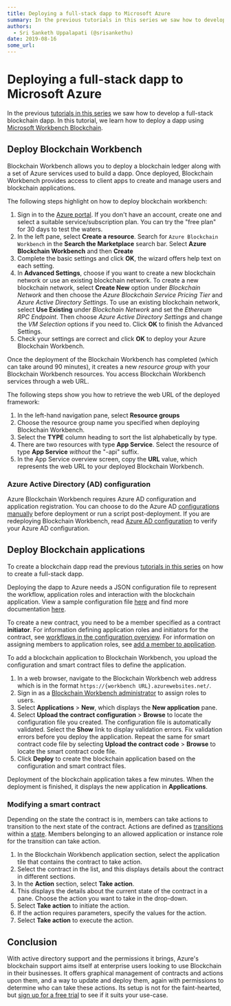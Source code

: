 ```yaml
---
title: Deploying a full-stack dapp to Microsoft Azure
summary: In the previous tutorials in this series we saw how to develop a full-stack blockchain dapp. In this tutorial, we learn how to deploy a dapp using Microsoft Workbench Blockchain. Deploy Blockchain Workbench Blockchain Workbench allows you to deploy a blockchain ledger along with a set of Azure services used to build a dapp. Once deployed, Blockchain Workbench provides access to client apps to create and manage users and blockchain applications. The following steps highlight on how to deploy bloc
authors:
  - Sri Sanketh Uppalapati (@srisankethu)
date: 2019-08-16
some_url: 
---
```


# Deploying a full-stack dapp to Microsoft Azure

In the previous [tutorials in this series](https://kauri.io/collection/5b8e401ee727370001c942e3) we saw how to develop a full-stack blockchain dapp. In this tutorial, we learn how to deploy a dapp using [Microsoft Workbench Blockchain](https://azure.microsoft.com/en-us/features/blockchain-workbench/).

## Deploy Blockchain Workbench

Blockchain Workbench allows you to deploy a blockchain ledger along with a set of Azure services used to build a dapp. Once deployed, Blockchain Workbench provides access to client apps to create and manage users and blockchain applications.

The following steps highlight on how to deploy blockchain workbench:

1.  Sign in to the [Azure portal](https://portal.azure.com/). If you don't have an account, create one and select a suitable service/subscription plan. You can try the "free plan" for 30 days to test the waters.
2.  In the left pane, select **Create a resource**. Search for `Azure Blockchain Workbench` in the **Search the Marketplace** search bar. Select **Azure Blockchain Workbench** and then **Create**
3.  Complete the basic settings and click **OK**, the wizard offers help text on each setting.
4.  In **Advanced Settings**, choose if you want to create a new blockchain network or use an existing blockchain network. To create a new blockchain network, select **Create New** option under _Blockchain Network_ and then choose the _Azure Blockchain Service Pricing Tier_ and _Azure Active Directory Settings_. To use an existing blockchain network, select **Use Existing** under _Blockchain Network_ and set the _Ethereum RPC Endpoint_. Then choose _Azure Active Directory Settings_ and change the _VM Selection_ options if you need to. Click **OK** to finish the Advanced Settings.
5.  Check your settings are correct and click **OK** to deploy your Azure Blockchain Workbench.

Once the deployment of the Blockchain Workbench has completed (which can take around 90 minutes), it creates a new _resource group_ with your Blockchain Workbench resources. You access Blockchain Workbench services through a web URL.

The following steps show you how to retrieve the web URL of the deployed framework:

1.  In the left-hand navigation pane, select **Resource groups**
2.  Choose the resource group name you specified when deploying Blockchain Workbench.
3.  Select the **TYPE** column heading to sort the list alphabetically by type.
4.  There are two resources with type **App Service**. Select the resource of type **App Service** _without_ the "-api" suffix.
5.  In the App Service overview screen, copy the **URL** value, which represents the web URL to your deployed Blockchain Workbench.

### Azure Active Directory (AD) configuration

Azure Blockchain Workbench requires Azure AD configuration and application registration. You can choose to do the Azure AD [configurations manually](https://docs.microsoft.com/en-gb/azure/blockchain/workbench/deploy#azure-ad-configuration) before deployment or run a script post-deployment. If you are redeploying Blockchain Workbench, read [Azure AD configuration](https://docs.microsoft.com/en-gb/azure/blockchain/workbench/deploy#azure-ad-configuration) to verify your Azure AD configuration.

## Deploy Blockchain applications

To create a blockchain dapp read the previous [tutorials in this series](https://kauri.io/collection/5b8e401ee727370001c942e3) on how to create a full-stack dapp.

Deploying the dapp to Azure needs a JSON configuration file to represent the workflow, application roles and interaction with the blockchain application. View a sample configuration file [here](https://docs.microsoft.com/en-gb/azure/blockchain/workbench/create-app#configuration-file) and find more documentation [here](https://docs.microsoft.com/en-us/azure/blockchain/workbench/configuration).

To create a new contract, you need to be a member specified as a contract **initiator**. For information defining application roles and initiators for the contract, see [workflows in the configuration overview](https://docs.microsoft.com/en-gb/azure/blockchain/workbench/configuration#workflows). For information on assigning members to application roles, see [add a member to application](https://docs.microsoft.com/en-gb/azure/blockchain/workbench/manage-users#add-member-to-application).

To add a blockchain application to Blockchain Workbench, you upload the configuration and smart contract files to define the application.

1.  In a web browser, navigate to the Blockchain Workbench web address which is in the format `https://{workbench URL}.azurewebsites.net/`.
2.  Sign in as a [Blockchain Workbench administrator](https://docs.microsoft.com/en-gb/azure/blockchain/workbench/manage-users#manage-blockchain-workbench-administrators) to assign roles to users.
3.  Select **Applications** > **New**, which displays the **New application** pane.
4.  Select **Upload the contract configuration** > **Browse** to locate the configuration file you created. The configuration file is automatically validated. Select the **Show** link to display validation errors. Fix validation errors before you deploy the application. Repeat the same for smart contract code file by selecting **Upload the contract code** > **Browse** to locate the smart contract code file.
5.  Click **Deploy** to create the blockchain application based on the configuration and smart contract files.

Deployment of the blockchain application takes a few minutes. When the deployment is finished, it displays the new application in **Applications**.

### Modifying a smart contract

Depending on the state the contract is in, members can take actions to transition to the next state of the contract. Actions are defined as [transitions](https://docs.microsoft.com/en-gb/azure/blockchain/workbench/configuration#transitions) within a [state](https://docs.microsoft.com/en-gb/azure/blockchain/workbench/configuration#states). Members belonging to an allowed application or instance role for the transition can take action.

1.  In the Blockchain Workbench application section, select the application tile that contains the contract to take action.
2.  Select the contract in the list, and this displays details about the contract in different sections.
3.  In the **Action** section, select **Take action**.
4.  This displays the details about the current state of the contract in a pane. Choose the action you want to take in the drop-down.
5.  Select **Take action** to initiate the action.
6.  If the action requires parameters, specify the values for the action.
7.  Select **Take action** to execute the action.

## Conclusion

With active directory support and the permissions it brings, Azure's blockchain support aims itself at enterprise users looking to use Blockchain in their businesses. It offers graphical management of contracts and actions upon them, and a way to update and deploy them, again with permissions to determine who can take these actions. Its setup is not for the faint-hearted, but [sign up for a free trial](https://account.azure.com/signup?offer=ms-azr-0044p&appId=102&ref=azureplat-generic&redirectURL=https%3a%2f%2fazure.microsoft.com%2fen-gb%2fget-started%2fwelcome-to-azure%2f&l=en-gb&correlationId=06AC26C311DF6D6E0E532B7010B46CF4) to see if it suits your use-case.